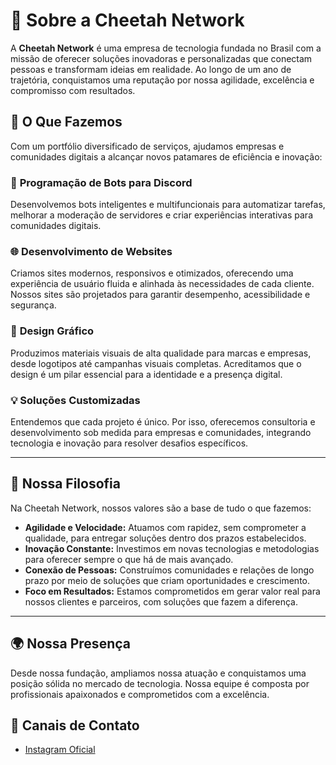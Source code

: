 # 📌 Sobre a Cheetah Network  

A **Cheetah Network** é uma empresa de tecnologia fundada no Brasil com a missão de oferecer soluções inovadoras e personalizadas que conectam pessoas e transformam ideias em realidade. Ao longo de um ano de trajetória, conquistamos uma reputação por nossa agilidade, excelência e compromisso com resultados.  

## 🚀 O Que Fazemos  

Com um portfólio diversificado de serviços, ajudamos empresas e comunidades digitais a alcançar novos patamares de eficiência e inovação:  

### 🎯 **Programação de Bots para Discord**  
Desenvolvemos bots inteligentes e multifuncionais para automatizar tarefas, melhorar a moderação de servidores e criar experiências interativas para comunidades digitais.  

### 🌐 **Desenvolvimento de Websites**  
Criamos sites modernos, responsivos e otimizados, oferecendo uma experiência de usuário fluida e alinhada às necessidades de cada cliente. Nossos sites são projetados para garantir desempenho, acessibilidade e segurança.  

### 🎨 **Design Gráfico**  
Produzimos materiais visuais de alta qualidade para marcas e empresas, desde logotipos até campanhas visuais completas. Acreditamos que o design é um pilar essencial para a identidade e a presença digital.  

### 💡 **Soluções Customizadas**  
Entendemos que cada projeto é único. Por isso, oferecemos consultoria e desenvolvimento sob medida para empresas e comunidades, integrando tecnologia e inovação para resolver desafios específicos.  

---

## 🌟 Nossa Filosofia  

Na Cheetah Network, nossos valores são a base de tudo o que fazemos:  

- **Agilidade e Velocidade:** Atuamos com rapidez, sem comprometer a qualidade, para entregar soluções dentro dos prazos estabelecidos.  
- **Inovação Constante:** Investimos em novas tecnologias e metodologias para oferecer sempre o que há de mais avançado.  
- **Conexão de Pessoas:** Construímos comunidades e relações de longo prazo por meio de soluções que criam oportunidades e crescimento.  
- **Foco em Resultados:** Estamos comprometidos em gerar valor real para nossos clientes e parceiros, com soluções que fazem a diferença.  

---

## 🌍 Nossa Presença  

Desde nossa fundação, ampliamos nossa atuação e conquistamos uma posição sólida no mercado de tecnologia. Nossa equipe é composta por profissionais apaixonados e comprometidos com a excelência.  

## 🔗 Canais de Contato  

- [Instagram Oficial](https://instagram.com/cheetah_network)  
